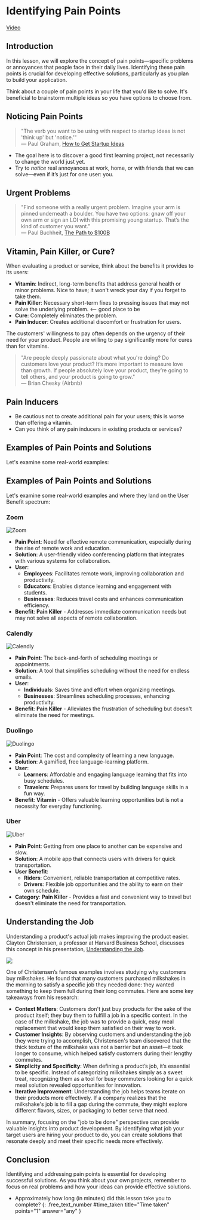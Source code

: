 # Identifying Pain Points

<div class="alert alert-primary mt-2">

[Video](https://youtu.be/lBFe-QZHOls)

</div>

## Introduction
In this lesson, we will explore the concept of pain points—specific problems or annoyances that people face in their daily lives. Identifying these pain points is crucial for developing effective solutions, particularly as you plan to build your application. 

Think about a couple of pain points in your life that you'd like to solve. It's beneficial to brainstorm multiple ideas so you have options to choose from.

## Noticing Pain Points
> "The verb you want to be using with respect to startup ideas is not 'think up' but 'notice.'"  
> — Paul Graham, [How to Get Startup Ideas](http://paulgraham.com/startupideas.html)

- The goal here is to discover a good first learning project, not necessarily to change the world just yet. 
- Try to *notice* real annoyances at work, home, or with friends that we can solve—even if it’s just for one user: you.

## Urgent Problems
> "Find someone with a really urgent problem. Imagine your arm is pinned underneath a boulder. You have two options: gnaw off your own arm or sign an LOI with this promising young startup. That’s the kind of customer you want."  
> — Paul Buchheit, [The Path to $100B](https://www.youtube.com/watch?v=Ir3hGtg0Wog&t=2910s)

## Vitamin, Pain Killer, or Cure?
When evaluating a product or service, think about the benefits it provides to its users:

- **Vitamin**: Indirect, long-term benefits that address general health or minor problems. Nice to have; it won't wreck your day if you forget to take them.
- **Pain Killer**: Necessary short-term fixes to pressing issues that may not solve the underlying problem. <-- good place to be
- **Cure**: Completely eliminates the problem.
- **Pain Inducer**: Creates additional discomfort or frustration for users.

The customers' willingness to pay often depends on the urgency of their need for your product. People are willing to pay significantly more for cures than for vitamins.

> "Are people deeply passionate about what you're doing? Do customers love your product? It’s more important to measure love than growth. If people absolutely love your product, they’re going to tell others, and your product is going to grow."  
> — Brian Chesky (Airbnb)

## Pain Inducers
- Be cautious not to create additional pain for your users; this is worse than offering a vitamin.
- Can you think of any pain inducers in existing products or services?

## Examples of Pain Points and Solutions
Let's examine some real-world examples:

## Examples of Pain Points and Solutions
Let's examine some real-world examples and where they land on the User Benefit spectrum:

### Zoom
![Zoom](./assets/zoom-meeting.webp)

- **Pain Point**: Need for effective remote communication, especially during the rise of remote work and education.
- **Solution**: A user-friendly video conferencing platform that integrates with various systems for collaboration.
- **User**: 
  - **Employees**: Facilitates remote work, improving collaboration and productivity.
  - **Educators**: Enables distance learning and engagement with students.
  - **Businesses**: Reduces travel costs and enhances communication efficiency.
- **Benefit**: **Pain Killer** - Addresses immediate communication needs but may not solve all aspects of remote collaboration.

### Calendly
![Calendly](./assets/calendly.webp)

- **Pain Point**: The back-and-forth of scheduling meetings or appointments.
- **Solution**: A tool that simplifies scheduling without the need for endless emails.
- **User**: 
  - **Individuals**: Saves time and effort when organizing meetings.
  - **Businesses**: Streamlines scheduling processes, enhancing productivity.
- **Benefit**: **Pain Killer** - Alleviates the frustration of scheduling but doesn't eliminate the need for meetings.

### Duolingo
![Duolingo](./assets/duolingo.png)

- **Pain Point**: The cost and complexity of learning a new language.
- **Solution**: A gamified, free language-learning platform.
- **User**: 
  - **Learners**: Affordable and engaging language learning that fits into busy schedules.
  - **Travelers**: Prepares users for travel by building language skills in a fun way.
- **Benefit**: **Vitamin** - Offers valuable learning opportunities but is not a necessity for everyday functioning.

### Uber
![Uber](./assets/uber.webp)

- **Pain Point**: Getting from one place to another can be expensive and slow.
- **Solution**: A mobile app that connects users with drivers for quick transportation.
- **User Benefit**: 
  - **Riders**: Convenient, reliable transportation at competitive rates.
  - **Drivers**: Flexible job opportunities and the ability to earn on their own schedule.
- **Category**: **Pain Killer** - Provides a fast and convenient way to travel but doesn't eliminate the need for transportation.


## Understanding the Job
Understanding a product's actual job makes improving the product easier. Clayton Christensen, a professor at Harvard Business School, discusses this concept in his presentation, [Understanding the Job](https://www.youtube.com/watch?v=sfGtw2C95Ms).

![](assets/milkshake-vanilla.webp)

One of Christensen’s famous examples involves studying why customers buy milkshakes. He found that many customers purchased milkshakes in the morning to satisfy a specific job they needed done: they wanted something to keep them full during their long commutes. Here are some key takeaways from his research:

- **Context Matters**: Customers don't just buy products for the sake of the product itself; they buy them to fulfill a job in a specific context. In the case of the milkshake, the job was to provide a quick, easy meal replacement that would keep them satisfied on their way to work.
- **Customer Insights**: By observing customers and understanding the job they were trying to accomplish, Christensen's team discovered that the thick texture of the milkshake was not a barrier but an asset—it took longer to consume, which helped satisfy customers during their lengthy commutes. 
- **Simplicity and Specificity**: When defining a product’s job, it’s essential to be specific. Instead of categorizing milkshakes simply as a sweet treat, recognizing them as a tool for busy commuters looking for a quick meal solution revealed opportunities for innovation.
- **Iterative Improvement**: Understanding the job helps teams iterate on their products more effectively. If a company realizes that the milkshake's job is to fill a gap during the commute, they might explore different flavors, sizes, or packaging to better serve that need.

In summary, focusing on the "job to be done" perspective can provide valuable insights into product development. By identifying what job your target users are hiring your product to do, you can create solutions that resonate deeply and meet their specific needs more effectively.


## Conclusion
Identifying and addressing pain points is essential for developing successful solutions. As you think about your own projects, remember to focus on real problems and how your ideas can provide effective solutions.

- Approximately how long (in minutes) did this lesson take you to complete?
{: .free_text_number #time_taken title="Time taken" points="1" answer="any" }
